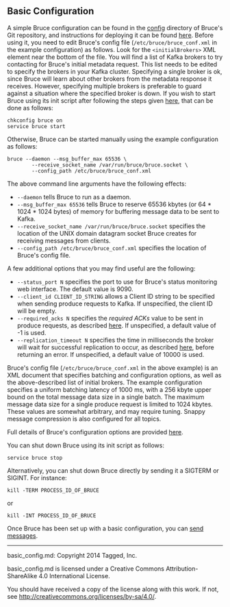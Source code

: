 ## Basic Configuration

A simple Bruce configuration can be found in the
[config](https://github.com/tagged/bruce/tree/master/config) directory of
Bruce's Git repository, and instructions for deploying it can be found
[here](https://github.com/tagged/bruce/blob/master/doc/build_install.md#installing-bruce).
Before using it, you need to edit Bruce's config file
(`/etc/bruce/bruce_conf.xml` in the example configuration) as follows.  Look
for the `<initialBrokers>` XML element near the bottom of the file.  You will
find a list of Kafka brokers to try contacting for Bruce's initial metadata
request.  This list needs to be edited to specify the brokers in your Kafka
cluster.  Specifying a single broker is ok, since Bruce will learn about other
brokers from the metadata response it receives.  However, specifying multiple
brokers is preferable to guard against a situation where the specified broker
is down.  If you wish to start Bruce using its init script after following the
steps given
[here](https://github.com/tagged/bruce/blob/master/doc/build_install.md#installing-bruce),
that can be done as follows:

```
chkconfig bruce on
service bruce start
```
Otherwise, Bruce can be started manually using the example configuration as
follows:

```
bruce --daemon --msg_buffer_max 65536 \
        --receive_socket_name /var/run/bruce/bruce.socket \
        --config_path /etc/bruce/bruce_conf.xml
```

The above command line arguments have the following effects:
* `--daemon` tells Bruce to run as a daemon.
* `--msg_buffer_max 65536` tells Bruce to reserve 65536 kbytes (or 64 * 1024 *
1024 bytes) of memory for buffering message data to be sent to Kafka.
* `--receive_socket_name /var/run/bruce/bruce.socket` specifies the location of
the UNIX domain datagram socket Bruce creates for receiving messages from
clients.
* `--config_path /etc/bruce/bruce_conf.xml` specifies the location of Bruce's
config file.

A few additional options that you may find useful are the following:
* `--status_port N` specifies the port to use for Bruce's status monitoring web
interface.  The default value is 9090.
* `--client_id CLIENT_ID_STRING` allows a Client ID string to be specified when
sending produce requests to Kafka.  If unspecified, the client ID will be
empty.
* `--required_acks N` specifies the *required ACKs* value to be sent in produce
requests, as described
[here](https://cwiki.apache.org/confluence/display/KAFKA/A+Guide+To+The+Kafka+Protocol#AGuideToTheKafkaProtocol-ProduceRequest).
If unspecified, a default value of -1 is used.
* `--replication_timeout N` specifies the time in milliseconds the broker will
wait for successful replication to occur, as described
[here](https://cwiki.apache.org/confluence/display/KAFKA/A+Guide+To+The+Kafka+Protocol#AGuideToTheKafkaProtocol-ProduceRequest),
before returning an error.  If unspecified, a default value of 10000 is used.

Bruce's config file (`/etc/bruce/bruce_conf.xml` in the above example) is an
XML document that specifies batching and configuration options, as well as the
above-described list of initial brokers.  The example configuration specifies
a uniform batching latency of 1000 ms, with a 256 kbyte upper bound on the
total message data size in a single batch.  The maximum message data size for a
single produce request is limited to 1024 kbytes.  These values are somewhat
arbitrary, and may require tuning.  Snappy message compression is also
configured for all topics.

Full details of Bruce's configuration options are provided
[here](https://github.com/tagged/bruce/blob/master/doc/detailed_config.md).

You can shut down Bruce using its init script as follows:

```
service bruce stop
```

Alternatively, you can shut down Bruce directly by sending it a SIGTERM or
SIGINT.  For instance:

```
kill -TERM PROCESS_ID_OF_BRUCE
```

or

```
kill -INT PROCESS_ID_OF_BRUCE
```

Once Bruce has been set up with a basic configuration, you can
[send messages](https://github.com/tagged/bruce#sending-messages).

-----

basic_config.md: Copyright 2014 Tagged, Inc.

basic_config.md is licensed under a Creative Commons Attribution-ShareAlike 4.0
International License.

You should have received a copy of the license along with this work. If not,
see <http://creativecommons.org/licenses/by-sa/4.0/>.
